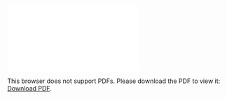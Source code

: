 <object data="christ-in-song/CIS1908pdfs/885.pdf" type="application/pdf" width="100%" height="1024px">
    <embed src="christ-in-song/CIS1908pdfs/885.pdf">
        <p>This browser does not support PDFs. Please download the PDF to view it: <a href="christ-in-song/CIS1908pdfs/885.pdf">Download PDF</a>.</p>
    </embed>
</object>
